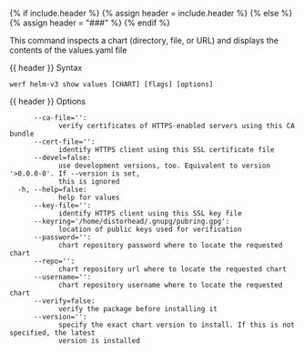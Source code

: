 {% if include.header %}
{% assign header = include.header %}
{% else %}
{% assign header = "###" %}
{% endif %}

This command inspects a chart (directory, file, or URL) and displays the contents
of the values.yaml file


{{ header }} Syntax

```shell
werf helm-v3 show values [CHART] [flags] [options]
```

{{ header }} Options

```shell
      --ca-file='':
            verify certificates of HTTPS-enabled servers using this CA bundle
      --cert-file='':
            identify HTTPS client using this SSL certificate file
      --devel=false:
            use development versions, too. Equivalent to version '>0.0.0-0'. If --version is set,   
            this is ignored
  -h, --help=false:
            help for values
      --key-file='':
            identify HTTPS client using this SSL key file
      --keyring='/home/distorhead/.gnupg/pubring.gpg':
            location of public keys used for verification
      --password='':
            chart repository password where to locate the requested chart
      --repo='':
            chart repository url where to locate the requested chart
      --username='':
            chart repository username where to locate the requested chart
      --verify=false:
            verify the package before installing it
      --version='':
            specify the exact chart version to install. If this is not specified, the latest        
            version is installed
```

